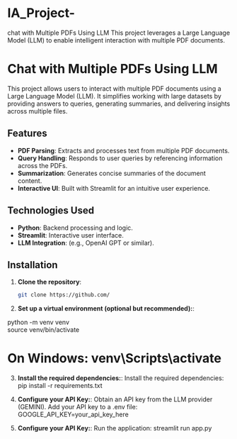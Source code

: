 # IA_Project-
chat with Multiple PDFs Using LLM  This project leverages a Large Language Model (LLM) to enable intelligent interaction with multiple PDF documents. 
# Chat with Multiple PDFs Using LLM  

This project allows users to interact with multiple PDF documents using a Large Language Model (LLM). It simplifies working with large datasets by providing answers to queries, generating summaries, and delivering insights across multiple files.  

## Features  
- **PDF Parsing**: Extracts and processes text from multiple PDF documents.  
- **Query Handling**: Responds to user queries by referencing information across the PDFs.  
- **Summarization**: Generates concise summaries of the document content.  
- **Interactive UI**: Built with Streamlit for an intuitive user experience.  

## Technologies Used  
- **Python**: Backend processing and logic.  
- **Streamlit**: Interactive user interface.  
- **LLM Integration**: (e.g., OpenAI GPT or similar).  

## Installation  

1. **Clone the repository**:  
   ```bash
   git clone https://github.com/

   
  2. **Set up a virtual environment (optional but recommended):**:

python -m venv venv  
source venv/bin/activate  
# On Windows: venv\Scripts\activate

3. **Install the required dependencies:**:
Install the required dependencies:
pip install -r requirements.txt

4. **Configure your API Key:**:
Obtain an API key from the LLM provider (GEMINI).
Add your API key to a .env file:
GOOGLE_API_KEY=your_api_key_here

6. **Configure your API Key:**:
Run the application:
streamlit run app.py
